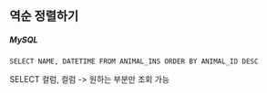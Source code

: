 ## 역순 정렬하기

##### MySQL

```mysql
SELECT NAME, DATETIME FROM ANIMAL_INS ORDER BY ANIMAL_ID DESC
```

SELECT 컬럼, 컬럼 -> 원하는 부분만 조회 가능
